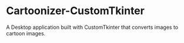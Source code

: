 # Cartoonizer-CustomTkinter
A Desktop application built with CustomTkinter that converts images to cartoon images.

